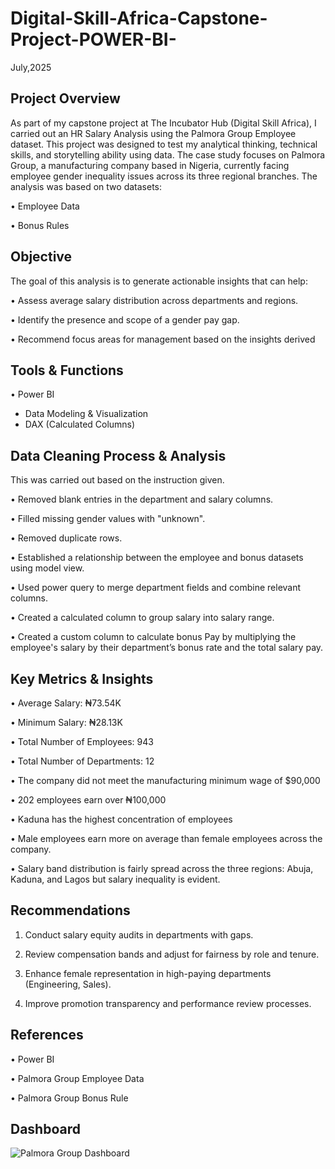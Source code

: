# Digital-Skill-Africa-Capstone-Project-POWER-BI-
July,2025

## Project Overview

As part of my capstone project at The Incubator Hub (Digital Skill Africa), I carried out an HR Salary Analysis using the Palmora Group Employee dataset. This project was designed to test my analytical thinking, technical skills, and storytelling ability using data. 
The case study focuses on Palmora Group, a manufacturing company based in Nigeria, currently facing employee gender inequality issues across its three regional branches. The analysis was based on two datasets:

•	Employee Data

•	Bonus Rules


## Objective
The goal of this analysis is to generate actionable insights that can help:

•	Assess average salary distribution across departments and regions.

•	Identify the presence and scope of a gender pay gap.

•	Recommend focus areas for management based on the insights derived


## Tools & Functions

•	Power BI
-  Data Modeling & Visualization
- DAX (Calculated Columns)


## Data Cleaning Process & Analysis
This was carried out based on the instruction given.

•	Removed blank entries in the department and salary columns.

•	Filled missing gender values with "unknown".

•	Removed duplicate rows.

•	Established a relationship between the employee and bonus datasets using model view.

•	Used power query to merge department fields and combine relevant columns.

•	Created a calculated column to group salary into salary range.

•	Created a custom column to calculate bonus Pay by multiplying the employee's salary by their department’s bonus rate and the total salary pay.


## Key Metrics & Insights
•	Average Salary: ₦73.54K

•	Minimum Salary: ₦28.13K

•	Total Number of Employees: 943

•	Total Number of Departments: 12

•	The company did not meet the manufacturing minimum wage of $90,000

•	202 employees earn over ₦100,000

•	Kaduna has the highest concentration of employees 

•	Male employees earn more on average than female employees across the company.

•	Salary band distribution is fairly spread across the three regions: Abuja, Kaduna, and Lagos but salary inequality is evident.


## Recommendations

1.	Conduct salary equity audits in departments with gaps.

2.	Review compensation bands and adjust for fairness by role and tenure.

3.	Enhance female representation in high-paying departments (Engineering, Sales).

4.	Improve promotion transparency and performance review processes.


## References
•	Power BI

•	Palmora Group Employee Data

•	Palmora Group Bonus Rule

## Dashboard
![Palmora Group Dashboard](https://github.com/user-attachments/assets/8f164004-defe-491c-943b-48e72bd081d8)




